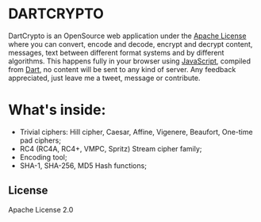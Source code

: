 # DARTCRYPTO

DartCrypto is an OpenSource web application under the
            <a href="https://github.com/ilya-bardinov/dartcrypto/blob/master/LICENSE" target="_blank">Apache License</a>
            where you can convert, encode and decode, encrypt and decrypt content, messages, text between different format systems 
            and by different algorithms.
            This happens fully in your browser using
            <a href="http://en.wikipedia.org/wiki/JavaScript" target="_blank">JavaScript</a>,
            compiled from <a href="https://en.wikipedia.org/wiki/Dart_(programming_language)" target="_blank">Dart</a>,
            no content will be sent to any kind of server.
            Any feedback appreciated, just leave me a tweet, message or contribute.
            
# What's inside:
 * Trivial ciphers: Hill cipher, Caesar, Affine, Vigenere, Beaufort, One-time pad ciphers;
 * RC4 (RC4A, RC4+, VMPC, Spritz) Stream cipher family;
 * Encoding tool;
 * SHA-1, SHA-256, MD5 Hash functions;
           
License
----
Apache License 2.0